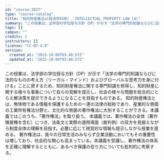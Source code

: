 ```yaml
---
id: "course:3027"
type: "course-catalog"
title: "知的財産権法a(経済学科用) ／INTELLECTUAL PROPERTY LAW (A)"
summary: "この授業は、法学部の学位授与方針（DP）が示す「法学の専門的知識ならびに法的なものの考え方（リーガル・マインド）およびグローバルな思考力を身に付ける」ことに資するため、知的財産権法に関する専門知識を修得し、知的財産に関する様々な事象について…"
tags: []
campus: ""
credits: 2
instructors: []
license: "CC-BY-4.0"
version:
  created_at: "2025-10-09T03:48:57Z"
  updated_at: "2025-10-09T03:48:57Z"
---
```

この授業は、法学部の学位授与方針（DP）が示す「法学の専門的知識ならびに法的なものの考え方（リーガル・マインド）およびグローバルな思考力を身に付ける」ことに資するため、知的財産権法に関する専門知識を修得し、知的財産に関する様々な事象について自らの見解を提示し、社会の様々な問題を総合的にとらえ解決策を提示できるようになることを目指すものである。 知的財産権法とは、無体物である情報を保護するための一連の法律の総称であり、産業的な側面の工業所有権法分野と、文化的な側面の著作権法に大別することができる。本講義ではこのうち、「著作権法」を取り扱う。 本講義では、著作権法の全体（著作隣接権を含む）につき、法条文と実際の適用場面（裁判例）の双方を見据えながら制度全体の理解を目指す。必要に応じて視覚的な情報も提示しながら授業を進める。 著作権法は、我々の日常生活のみならず企業活動においてもその重要性は増しており、社会的な関心も高まっている。本講義を受講し、著作権法の体系を正確に理解するとともに、あるべき保護の在り方についても批判的に考察する。
